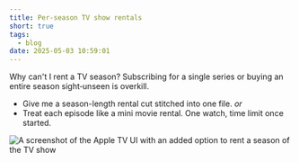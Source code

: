 ```yaml
---
title: Per-season TV show rentals
short: true
tags:
  - blog
date: 2025-05-03 10:59:01
---
```


Why can't I rent a TV season? Subscribing for a single series or buying an entire season sight‑unseen is overkill.

- Give me a season-length rental cut stitched into one file.
_or_
- Treat each episode like a mini movie rental. One watch, time limit once started.

![A screenshot of the Apple TV UI with an added option to rent a season of the TV show](rentableTV.jpeg)
